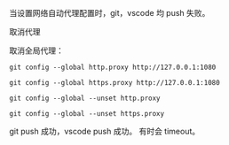 当设置网络自动代理配置时，git，vscode 均 push 失败。

取消代理

取消全局代理：

```
git config --global http.proxy http://127.0.0.1:1080

git config --global https.proxy http://127.0.0.1:1080

git config --global --unset http.proxy

git config --global --unset https.proxy
```

git push 成功，vscode push 成功。
有时会 timeout。

